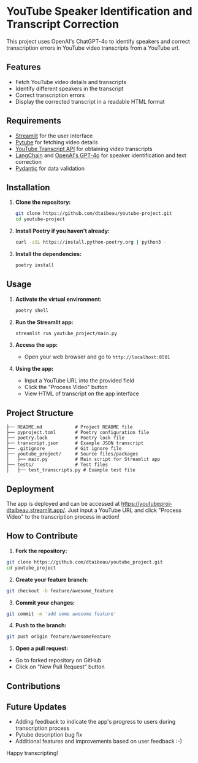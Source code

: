 # YouTube Speaker Identification and Transcript Correction

This project uses OpenAI's ChatGPT-4o to identify speakers and correct transcription errors in YouTube video transcripts from a YouTube url. 

## Features

- Fetch YouTube video details and transcripts
- Identify different speakers in the transcript
- Correct transcription errors
- Display the corrected transcript in a readable HTML format

## Requirements

- [Streamlit](https://streamlit.io) for the user interface
- [Pytube](https://pytube.io) for fetching video details
- [YouTube Transcript API](https://github.com/jdepoix/youtube-transcript-api) for obtaining video transcripts
- [LangChain](https://github.com/hwchase17/langchain) and [OpenAI's GPT-4o](https://openai.com/research/gpt-4) for speaker identification and text correction
- [Pydantic](https://pydantic-docs.helpmanual.io) for data validation

## Installation

1. **Clone the repository:**
    ```bash
    git clone https://github.com/dtaibeau/youtube-project.git
    cd youtube-project
    ```

2. **Install Poetry if you haven't already:**
    ```bash
    curl -sSL https://install.python-poetry.org | python3 -
    ```

3. **Install the dependencies:**
    ```bash
    poetry install
    ```

## Usage

1. **Activate the virtual environment:**
    ```bash
    poetry shell
    ```

2. **Run the Streamlit app:**
    ```bash
    streamlit run youtube_project/main.py
    ```

3. **Access the app:**
   - Open your web browser and go to `http://localhost:8501`

5. **Using the app:**
   - Input a YouTube URL into the provided field
   - Click the "Process Video" button
   - View HTML of transcript on the app interface

## Project Structure

```plaintext
├── README.md            # Project README file
├── pyproject.toml       # Poetry configuration file
├── poetry.lock          # Poetry lock file
├── transcript.json      # Example JSON transcript
├── .gitignore           # Git ignore file
├── youtube_project/     # Source files/packages
│   ├── main.py          # Main script for Streamlit app
├── tests/               # Test files
│   ├── test_transcripts.py # Example test file
```

## Deployment
The app is deployed and can be accessed at https://youtubeproj-dtaibeau.streamlit.app/. Just input a YouTube URL and click "Process Video" to the transcription process in action!

## How to Contribute
1. **Fork the repository:**

```bash
git clone https://github.com/dtaibeau/youtube_project.git
cd youtube_project
```

2. **Create your feature branch:**

```bash
git checkout -b feature/awesome_feature
```

3. **Commit your changes:**

```bash
git commit -m 'add some awesome feature'
```

4. **Push to the branch:**

```bash
git push origin feature/awesomeFeature
```

5. **Open a pull request:**

- Go to forked repository on GitHub
- Click on "New Pull Request" button

## Contributions

  
## Future Updates
- Adding feedback to indicate the app's progress to users during transcription process
- Pytube description bug fix
- Additional features and improvements based on user feedback :-)

Happy transcripting!
